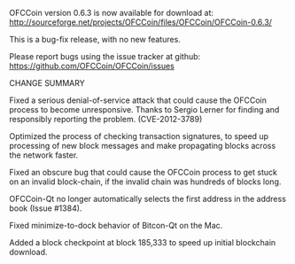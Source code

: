 OFCCoin version 0.6.3 is now available for download at:
  http://sourceforge.net/projects/OFCCoin/files/OFCCoin/OFCCoin-0.6.3/

This is a bug-fix release, with no new features.

Please report bugs using the issue tracker at github:
  https://github.com/OFCCoin/OFCCoin/issues

CHANGE SUMMARY

Fixed a serious denial-of-service attack that could cause the
OFCCoin process to become unresponsive. Thanks to Sergio Lerner
for finding and responsibly reporting the problem. (CVE-2012-3789)

Optimized the process of checking transaction signatures, to
speed up processing of new block messages and make propagating
blocks across the network faster.

Fixed an obscure bug that could cause the OFCCoin process to get
stuck on an invalid block-chain, if the invalid chain was
hundreds of blocks long.

OFCCoin-Qt no longer automatically selects the first address
in the address book (Issue #1384).

Fixed minimize-to-dock behavior of Bitcon-Qt on the Mac.

Added a block checkpoint at block 185,333 to speed up initial
blockchain download.
